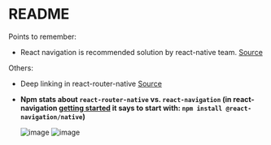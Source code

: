 # README

Points to remember:
- React navigation is recommended solution by react-native team. [Source](https://reactnative.dev/docs/navigation)

Others:
- Deep linking in react-router-native [Source](https://v5.reactrouter.com/native/api/DeepLinking)

- **Npm stats about `react-router-native` vs. `react-navigation` (in react-navigation [getting started](https://reactnavigation.org/docs/getting-started/) it says to start with: `npm install @react-navigation/native`)**

  ![image](https://user-images.githubusercontent.com/31458531/181168170-35b2636b-845d-44cd-b9b1-04a7817fb2db.png)
  ![image](https://user-images.githubusercontent.com/31458531/181168015-c48a61dc-4d63-4738-b01f-f44d7f1e44bf.png)

